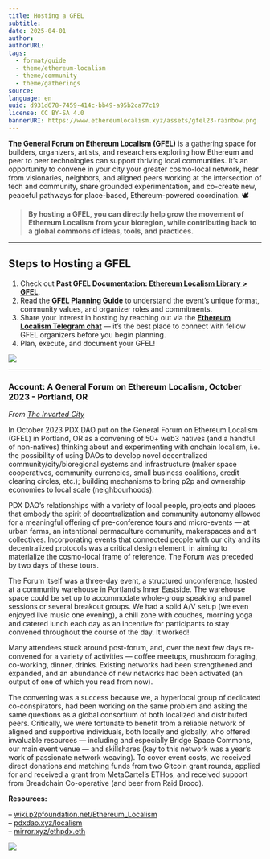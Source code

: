 ```yaml
---
title: Hosting a GFEL
subtitle: 
date: 2025-04-01
author: 
authorURL: 
tags:
  - format/guide
  - theme/ethereum-localism
  - theme/community
  - theme/gatherings
source: 
language: en
uuid: d931d678-7459-414c-bb49-a95b2ca77c19
license: CC BY-SA 4.0
bannerURI: https://www.ethereumlocalism.xyz/assets/gfel23-rainbow.png
---
```

**The General Forum on Ethereum Localism (GFEL)** is a gathering space for builders, organizers, artists, and researchers exploring how Ethereum and peer to peer technologies can support thriving local communities. It’s an opportunity to convene in your city your greater cosmo-local network, hear from visionaries, neighbors, and aligned peers working at the intersection of tech and community, share grounded experimentation, and co-create new, peaceful pathways for place-based, Ethereum-powered coordination. 🕊️

> **By hosting a GFEL, you can directly help grow the movement of Ethereum Localism from your bioregion, while contributing back to a global commons of ideas, tools, and practices.**

---

## Steps to Hosting a GFEL

1. Check out **Past GFEL Documentation: [Ethereum Localism Library > GFEL](library/GFEL)**.
2. Read the [**GFEL Planning Guide**](https://docs.google.com/document/d/11Cwsk4MaRzYysADmczofbqSRcyvtvCugc360KoDlCkc/edit?usp=sharing) to understand the event’s unique format, community values, and organizer roles and commitments.
3. Share your interest in hosting by reaching out via the [**Ethereum Localism Telegram chat**](https://t.me/+5Enk4J4d98MyMDkx) — it’s the best place to connect with fellow GFEL organizers before you begin planning.
4. Plan, execute, and document your GFEL!

![](assets/gfel24-panel.jpeg)

---
### Account: A General Forum on Ethereum Localism, October 2023 - Portland, OR
*From [The Inverted City](assets/invertedCity_digital.pdf)*

In October 2023 PDX DAO put on the General Forum on Ethereum Localism (GFEL) in Portland, OR as a convening of 50+ web3 natives (and a handful of non-natives) thinking about and experimenting with onchain localism, i.e. the possibility of using DAOs to develop novel decentralized community/city/bioregional systems and infrastructure (maker space cooperatives, community currencies, small business coalitions, credit clearing circles, etc.); building mechanisms to bring p2p and ownership economies to local scale (neighbourhoods).

PDX DAO’s relationships with a variety of local people, projects and places that embody the spirit of decentralization and community autonomy allowed for a meaningful offering of pre-conference tours and micro-events — at urban farms, an intentional permaculture community, makerspaces and art collectives. Incorporating events that connected people with our city and its decentralized protocols was a critical design element, in aiming to materialize the cosmo-local frame of reference. The Forum was preceded by two days of these tours.

The Forum itself was a three-day event, a structured unconference, hosted at a community warehouse in Portland’s Inner Eastside. The warehouse space could be set up to accommodate whole-group speaking and panel sessions or several breakout groups. We had a solid A/V setup (we even enjoyed live music one evening), a chill zone with couches, morning yoga and catered lunch each day as an incentive for participants to stay convened throughout the course of the day. It worked!

Many attendees stuck around post-forum, and, over the next few days re-convened for a variety of activities — coffee meetups, mushroom foraging, co-working, dinner, drinks. Existing networks had been strengthened and expanded, and an abundance of new networks had been activated (an output of one of which you read from now).

The convening was a success because we, a hyperlocal group of dedicated co-conspirators, had been working on the same problem and asking the same questions as a global consortium of both localized and distributed peers. Critically, we were fortunate to benefit from a reliable network of aligned and supportive individuals, both locally and globally, who offered invaluable resources — including and especially Bridge Space Commons, our main event venue — and skillshares (key to this network was a year’s work of passionate network weaving). To cover event costs, we received direct donations and matching funds from two Gitcoin grant rounds, applied for and received a grant from MetaCartel’s ETHos, and received support from Breadchain Co-operative (and beer from Raid Brood).

**Resources:**

– [wiki.p2pfoundation.net/Ethereum_Localism](https://wiki.p2pfoundation.net/Ethereum_Localism)  
– [pdxdao.xyz/localism](https://pdxdao.xyz/localism)  
– [mirror.xyz/ethpdx.eth](https://mirror.xyz/ethpdx.eth)

![](assets/gfel23-end.png)